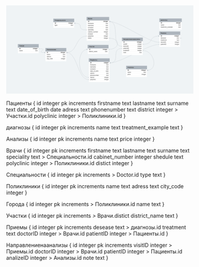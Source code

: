 ![diagramm](ERD.png)


Пациенты {
id integer pk increments
firstname text
lastname text
surname text
date_of_birth date
adress text
phonenumber text
district integer > Участки.id
polyclinic integer > Поликлиники.id
}

диагнозы {
id integer pk increments
name text
treatment_example text
}

Анализы {
id integer pk increments
name text
price integer
}

Врачи {
id integer pk increments
firstname text
lastname text
surname text
speciality text > Специальности.id
cabinet_number integer
shedule text
polyclinic integer > Поликлиники.id
distict integer
}

Специальности {
id integer pk increments > Doctor.id
type text
}

Поликлиники {
id integer pk increments
name text
adress text
city_code integer
}

Города {
id integer pk increments > Поликлиники.id
name text
}

Участки {
id integer pk increments *>* Врачи.distict
district_name text
}

Приемы {
id integer pk increments
desease text > диагнозы.id
treatment text
doctorID integer > Врачи.id
patientID integer > Пациенты.id
}

Направлениенаанализы {
id integer pk increments
visitID integer > Приемы.id
doctorID integer > Врачи.id
patientID integer > Пациенты.id
analizeID integer > Анализы.id
note text
}
